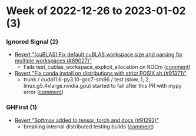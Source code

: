 # Week of 2022-12-26 to 2023-01-02 (3)

### Ignored Signal (2)

- [Revert "[cuBLAS] Fix default cuBLAS workspace size and parsing for multiple workspaces (#89027)"](https://github.com/pytorch/pytorch/commit/39d49dbe4546c9f4d153ec748f62371e4546158a)
  - Fails test_cublas_workspace_explicit_allocation on ROCm ([comment](https://github.com/pytorch/pytorch/pull/89027#issuecomment-1368294368))
- [Revert "Fix conda install on distributions with strict POSIX sh (#91371)"](https://github.com/pytorch/pytorch/commit/67c53d50e5b34a536cce2ad98b9ca5f65ff8a34d)
  - trunk / cuda11.6-py3.10-gcc7-sm86 / test (slow, 1, 2, linux.g5.4xlarge.nvidia.gpu) started to fail after this PR with mypy error ([comment](https://github.com/pytorch/pytorch/pull/91371#issuecomment-1366135791))

### GHFirst (1)

- [Revert "Softmax added to tensor, torch and docs  (#91292)"](https://github.com/pytorch/pytorch/commit/af7132302a95d47e24a4931bb6992c98cf2d1ef8)
  - breaking internal distributed testing builds ([comment](https://github.com/pytorch/pytorch/pull/91292#issuecomment-1366693584))
